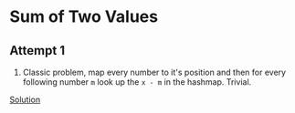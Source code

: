 # Sum of Two Values

## Attempt 1

1. Classic problem, map every number to it's position and then for every following number `m` look up the `x - m` in the hashmap. Trivial.

[Solution](./main.cpp)
